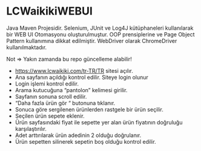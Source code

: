 # LCWaikikiWEBUI

Java Maven Projesidir. Selenium, JUnit ve Log4J kütüphaneleri kullanılarak bir WEB UI Otomasyonu oluşturulmuştur. OOP prensiplerine ve Page Object Pattern kullanımına dikkat edilmiştir. WebDriver olarak ChromeDriver kullanılmaktadır.

  Not => Yakın zamanda bu repo güncelleme alabilir!

- https://www.lcwaikiki.com/tr-TR/TR sitesi açılır.
- Ana sayfanın açıldığı kontrol edilir. Siteye login olunur
- Login işlemi kontrol edilir.
- Arama kutucuğuna “pantolon” kelimesi girilir.
- Sayfanın sonuna scroll edilir.
- “Daha fazla ürün gör “ butonuna tıklanır.
- Sonuca göre sergilenen ürünlerden rastgele bir ürün seçilir.
- Seçilen ürün sepete eklenir.
- Ürün sayfasındaki fiyat ile sepette yer alan ürün fiyatının doğruluğu karşılaştırılır.
- Adet arttırılarak ürün adedinin 2 olduğu doğrulanır.
- Ürün sepetten silinerek sepetin boş olduğu kontrol edilir.
